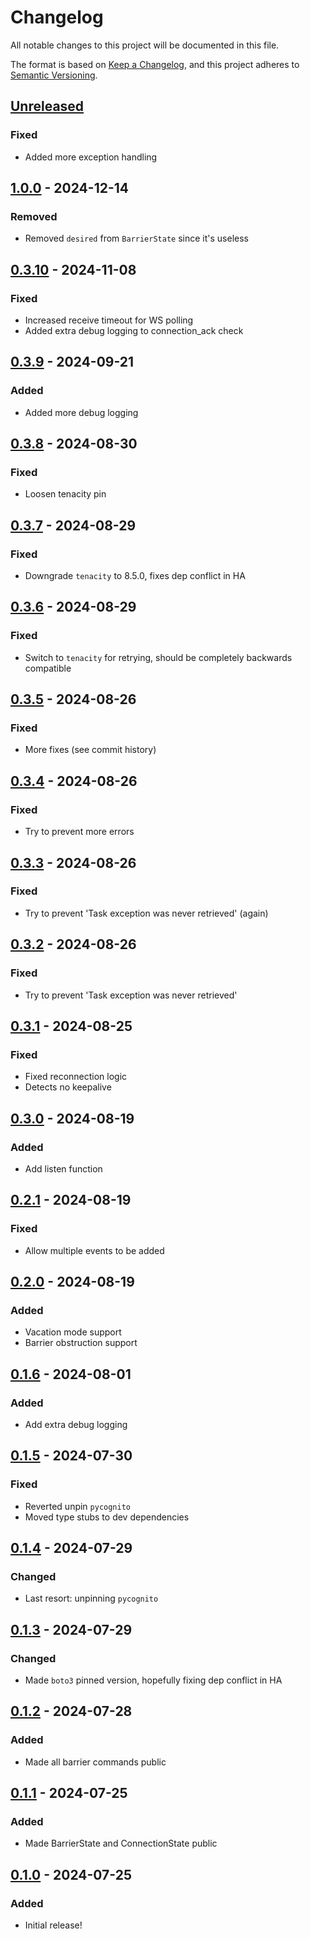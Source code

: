 # Changelog
All notable changes to this project will be documented in this file.

The format is based on [Keep a Changelog](https://keepachangelog.com/en/1.0.0/), and this project adheres to [Semantic Versioning](https://semver.org/spec/v2.0.0.html).

## [Unreleased]
### Fixed
- Added more exception handling

## [1.0.0] - 2024-12-14
### Removed
- Removed `desired` from `BarrierState` since it's useless

## [0.3.10] - 2024-11-08
### Fixed
- Increased receive timeout for WS polling
- Added extra debug logging to connection_ack check

## [0.3.9] - 2024-09-21
### Added
- Added more debug logging

## [0.3.8] - 2024-08-30
### Fixed
- Loosen tenacity pin

## [0.3.7] - 2024-08-29
### Fixed
- Downgrade `tenacity` to 8.5.0, fixes dep conflict in HA

## [0.3.6] - 2024-08-29
### Fixed
- Switch to `tenacity` for retrying, should be completely backwards compatible

## [0.3.5] - 2024-08-26
### Fixed
- More fixes (see commit history)

## [0.3.4] - 2024-08-26
### Fixed
- Try to prevent more errors

## [0.3.3] - 2024-08-26
### Fixed
- Try to prevent 'Task exception was never retrieved' (again)

## [0.3.2] - 2024-08-26
### Fixed
- Try to prevent 'Task exception was never retrieved'

## [0.3.1] - 2024-08-25
### Fixed
- Fixed reconnection logic
- Detects no keepalive

## [0.3.0] - 2024-08-19
### Added
- Add listen function

## [0.2.1] - 2024-08-19
### Fixed
- Allow multiple events to be added

## [0.2.0] - 2024-08-19
### Added
- Vacation mode support
- Barrier obstruction support

## [0.1.6] - 2024-08-01
### Added
- Add extra debug logging

## [0.1.5] - 2024-07-30
### Fixed
- Reverted unpin `pycognito`
- Moved type stubs to dev dependencies

## [0.1.4] - 2024-07-29
### Changed
- Last resort: unpinning `pycognito`

## [0.1.3] - 2024-07-29
### Changed
- Made `boto3` pinned version, hopefully fixing dep conflict in HA

## [0.1.2] - 2024-07-28
### Added
- Made all barrier commands public

## [0.1.1] - 2024-07-25
### Added
- Made BarrierState and ConnectionState public

## [0.1.0] - 2024-07-25
### Added
- Initial release!

[Unreleased]: https://github.com/IceBotYT/nice-go/compare/1.0.0...master
[1.0.0]: https://github.com/IceBotYT/nice-go/compare/0.3.10...1.0.0
[0.3.10]: https://github.com/IceBotYT/nice-go/compare/0.3.9...0.3.10
[0.3.9]: https://github.com/IceBotYT/nice-go/compare/0.3.8...0.3.9
[0.3.8]: https://github.com/IceBotYT/nice-go/compare/0.3.7...0.3.8
[0.3.7]: https://github.com/IceBotYT/nice-go/compare/0.3.6...0.3.7
[0.3.6]: https://github.com/IceBotYT/nice-go/compare/0.3.5...0.3.6
[0.3.5]: https://github.com/IceBotYT/nice-go/compare/0.3.4...0.3.5
[0.3.4]: https://github.com/IceBotYT/nice-go/compare/0.3.3...0.3.4
[0.3.3]: https://github.com/IceBotYT/nice-go/compare/0.3.2...0.3.3
[0.3.2]: https://github.com/IceBotYT/nice-go/compare/0.3.1...0.3.2
[0.3.1]: https://github.com/IceBotYT/nice-go/compare/0.3.0...0.3.1
[0.3.0]: https://github.com/IceBotYT/nice-go/compare/0.2.1...0.3.0
[0.2.1]: https://github.com/IceBotYT/nice-go/compare/0.2.0...0.2.1
[0.2.0]: https://github.com/IceBotYT/nice-go/compare/0.1.6...0.2.0
[0.1.6]: https://github.com/IceBotYT/nice-go/compare/0.1.5...0.1.6
[0.1.5]: https://github.com/IceBotYT/nice-go/compare/0.1.4...0.1.5
[0.1.4]: https://github.com/IceBotYT/nice-go/compare/0.1.3...0.1.4
[0.1.3]: https://github.com/IceBotYT/nice-go/compare/0.1.2...0.1.3
[0.1.2]: https://github.com/IceBotYT/nice-go/compare/0.1.1...0.1.2
[0.1.1]: https://github.com/IceBotYT/nice-go/compare/0.1.0...0.1.1
[0.1.0]: https://github.com/IceBotYT/nice-go/tree/0.1.0


